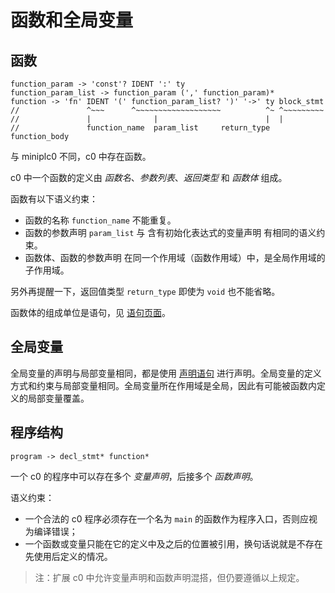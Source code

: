 # 函数和全局变量

## 函数

```
function_param -> 'const'? IDENT ':' ty
function_param_list -> function_param (',' function_param)*
function -> 'fn' IDENT '(' function_param_list? ')' '->' ty block_stmt
//               ^~~~      ^~~~~~~~~~~~~~~~~~~~          ^~ ^~~~~~~~~~
//               |              |                        |  |
//               function_name  param_list     return_type  function_body
```

与 miniplc0 不同，c0 中存在函数。

c0 中一个函数的定义由 _函数名_、_参数列表_、_返回类型_ 和 _函数体_ 组成。

函数有以下语义约束：

- 函数的名称 `function_name` 不能重复。
- 函数的参数声明 `param_list` 与 含有初始化表达式的变量声明 有相同的语义约束。
- 函数体、函数的参数声明 在同一个作用域（函数作用域）中，是全局作用域的子作用域。

另外再提醒一下，返回值类型 `return_type` 即使为 `void` 也不能省略。

函数体的组成单位是语句，见 [语句页面](stmt.md)。

## 全局变量

全局变量的声明与局部变量相同，都是使用 [声明语句](stmt.md#声明语句) 进行声明。全局变量的定义方式和约束与局部变量相同。全局变量所在作用域是全局，因此有可能被函数内定义的局部变量覆盖。

## 程序结构

```
program -> decl_stmt* function*
```

一个 c0 的程序中可以存在多个 _变量声明_，后接多个 _函数声明_。

语义约束：

- 一个合法的 c0 程序必须存在一个名为 `main` 的函数作为程序入口，否则应视为编译错误；
- 一个函数或变量只能在它的定义中及之后的位置被引用，换句话说就是不存在先使用后定义的情况。

> 注：扩展 c0 中允许变量声明和函数声明混搭，但仍要遵循以上规定。
